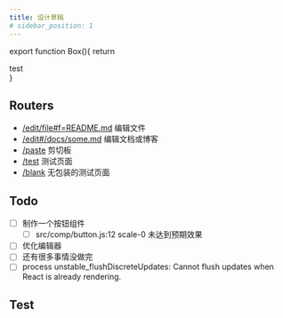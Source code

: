 ```yaml
---
title: 设计草稿
# sidebar_position: 1
---
```


<!-- JSX -->

export function Box(){
  return <div className='h-32 bg-gray-500 text-white'>test</div>
}

<!-- END JSX -->

## Routers

- [/edit/file#f=README.md](/edit/file#f=README.md&f=static/test.sh&f=static/test.java)  编辑文件
- [/edit#/docs/some.md](/edit#/docs/some.md)  编辑文档或博客
- [/paste](/paste)   剪切板
- [/test](/test) 测试页面
- [/blank](/blank) 无包装的测试页面



## Todo
- [ ] 制作一个按钮组件
  - [ ]  src/comp/button.js:12 scale-0 未达到预期效果
- [ ] 优化编辑器
- [ ] 还有很多事情没做完
- [ ] process  unstable_flushDiscreteUpdates: Cannot flush updates when React is already rendering.

## Test

<Box />









